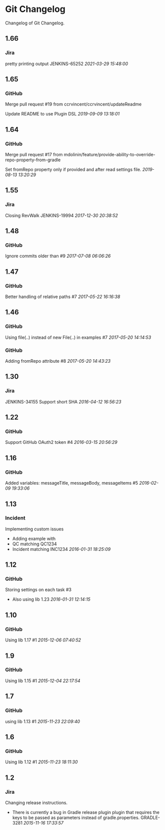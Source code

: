 
# Git Changelog

Changelog of Git Changelog.

## 1.66
### Jira
   pretty printing output JENKINS-65252 *2021-03-29 15:48:00*



## 1.65
### GitHub
   Merge pull request #19 from ccrvincent/ccrvincent/updateReadme

Update README to use Plugin DSL *2019-09-09 13:18:01*



## 1.64
### GitHub
   Merge pull request #17 from mdolinin/feature/provide-ability-to-override-repo-property-from-gradle

Set fromRepo property only if provided and after read settings file. *2019-08-13 13:20:29*



## 1.55
### Jira
   Closing RevWalk JENKINS-19994 *2017-12-30 20:38:52*



## 1.48
### GitHub
   Ignore commits older than #9 *2017-07-08 06:06:26*



## 1.47
### GitHub
   Better handling of relative paths #7 *2017-05-22 16:16:38*



## 1.46
### GitHub
   Using file(..) instead of new File(..) in examples #7 *2017-05-20 14:14:53*


### GitHub
   Adding fromRepo attribute #8 *2017-05-20 14:43:23*



## 1.30
### Jira
   JENKINS-34155 Support short SHA *2016-04-12 16:56:23*



## 1.22
### GitHub
   Support GitHub OAuth2 token #4 *2016-03-15 20:56:29*



## 1.16
### GitHub
   Added variables: messageTitle, messageBody, messageItems #5 *2016-02-09 19:33:06*



## 1.13
### Incident
   Implementing custom issues
 * Adding example with
  * QC matching QC1234
  * Incident matching INC1234 *2016-01-31 18:25:09*



## 1.12
### GitHub
   Storing settings on each task #3

 * Also using lib 1.23 *2016-01-31 12:14:15*



## 1.10
### GitHub
   Using lib 1.17 #1 *2015-12-06 07:40:52*



## 1.9
### GitHub
   Using lib 1.15 #1 *2015-12-04 22:17:54*



## 1.7
### GitHub
   using lib 1.13 #1 *2015-11-23 22:09:40*



## 1.6
### GitHub
   Using lib 1.12 #1 *2015-11-23 18:11:30*



## 1.2
### Jira
   Changing release instructions.

 * There is currently a bug in Gradle release plugin plugin that requires the keys to be passed as parameters instead of gradle.properties. GRADLE-3281 *2015-11-16 17:33:57*



 
